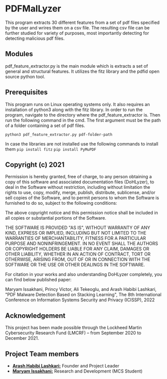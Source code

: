 # PDFMalLyzer
This program extracts 30 different features from a set of pdf files specified by the user and wrires them on a csv file. The resulting csv file can be further studied for variety of purposes, most importantly detecting for detecting malicious pdf files.

## Modules

pdf_feature_extractor.py is the main module which is extracts a set of general and structural features. It utilizes the fitz library and the pdfid open source python tool.


## Prerequisites
This program runs on Linux operating systems only. It also requires an installation of python3 along with the fitz library.
In order to run the program, navigate to the directory where the pdf_feature_extractor is. Then run the following command in the cmd. The first argument must be the path of a folder containing a set of pdf files.

`python3 pdf_feature_extractor.py pdf-folder-path`

In case the libraries are not installed use the following commands to install them
`pip install fitz`
`pip install PyMuPDF`



## Copyright (c) 2021 

Permission is hereby granted, free of charge, to any person obtaining a copy of this software and associated documentation files (DoHLyzer), to deal in the Software without restriction, including without limitation the rights to use, copy, modify, merge, publish, distribute, sublicense, and/or sell copies of the Software, and to permit persons to whom the Software is furnished to do so, subject to the following conditions:

The above copyright notice and this permission notice shall be included in all copies or substantial portions of the Software.

THE SOFTWARE IS PROVIDED "AS IS", WITHOUT WARRANTY OF ANY KIND, EXPRESS OR IMPLIED, INCLUDING BUT NOT LIMITED TO THE WARRANTIES OF MERCHANTABILITY, FITNESS FOR A PARTICULAR PURPOSE AND NONINFRINGEMENT. IN NO EVENT SHALL THE AUTHORS OR COPYRIGHT HOLDERS BE LIABLE FOR ANY CLAIM, DAMAGES OR OTHER LIABILITY, WHETHER IN AN ACTION OF CONTRACT, TORT OR OTHERWISE, ARISING FROM, OUT OF OR IN CONNECTION WITH THE SOFTWARE OR THE USE OR OTHER DEALINGS IN THE SOFTWARE.
 
For citation in your works and also understanding DoHLyzer completely, you can find below published paper:

Maryam Issakhani, Princy Victor, Ali Tekeoglu, and Arash Habibi Lashkari, "PDF Malware Detection Based on Stacking Learning", The 8th  International Conference on Information Systems Security and Privacy (ICISSP), 2022 

## Acknowledgement

This project has been made possible through the Lockheed Martin Cybersecurity Research Fund (LMCRF) – from September 2020 to December 2021.

## Project Team members

* [**Arash Habibi Lashkari:**](https://www.cs.unb.ca/~alashkar/) Founder and Project Leader
* [**Maryam Issakhani:**](https://ca.linkedin.com/in/maryam-issakhani-a29a39160) Research and Development (MCS Student)

